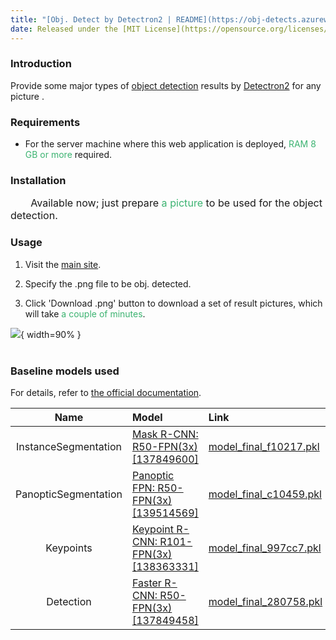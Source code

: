 ```yaml
---
title: "[Obj. Detect by Detectron2 | README](https://obj-detects.azurewebsites.net/public/README.html)"
date: Released under the [MIT License](https://opensource.org/licenses/mit-license.php)
---
```



### Introduction

<p style="text-indent:2em; font-size: 115%;">

Provide some major types of [object detection](https://en.wikipedia.org/wiki/Object_detection) results by [Detectron2](https://github.com/facebookresearch/detectron2) for any picture .
</p>

### Requirements

<p style="text-indent:2em; font-size: 115%;">

- For the server machine where this web application is deployed, <font color="MediumSeaGreen">RAM 8 GB or more</font> required.

### Installation

<p style="text-indent:2em; font-size: 115%;">
Available now; just prepare <font color="MediumSeaGreen">a picture</font> to be used for the object detection.
</p>

### Usage

<p style="text-indent:3em; font-size: 115%;">

1. Visit the [main site](https://obj-detects.azurewebsites.net/).

2. Specify the .png file to be obj. detected.

3. Click 'Download .png' button to download a set of result pictures, which will take <font color="MediumSeaGreen">a couple of minutes</font>.
</p>

![](obj-detects.gif){ width=90% }
<br>
<br>


### Baseline models used

For details, refer to [the official documentation](https://github.com/facebookresearch/detectron2/blob/main/MODEL_ZOO.md).


| Name | Model | Link |
| :-: | :------------ | :------------ |
| InstanceSegmentation | [Mask R-CNN: R50-FPN(3x) <br> [137849600]](https://github.com/facebookresearch/detectron2/blob/main/MODEL_ZOO.md#coco-instance-segmentation-baselines-with-mask-r-cnn) |  [model_final_f10217.pkl](https://dl.fbaipublicfiles.com/detectron2/COCO-InstanceSegmentation/mask_rcnn_R_50_FPN_3x/137849600/model_final_f10217.pkl) |
| PanopticSegmentation | [Panoptic FPN: R50-FPN(3x) <br> [139514569]](https://github.com/facebookresearch/detectron2/blob/main/MODEL_ZOO.md#coco-panoptic-segmentation-baselines-with-panoptic-fpn) |  [model_final_c10459.pkl](https://dl.fbaipublicfiles.com/detectron2/COCO-PanopticSegmentation/panoptic_fpn_R_50_3x/139514569/model_final_c10459.pkl)  |
| Keypoints | [Keypoint R-CNN: R101-FPN(3x) <br> [138363331]](https://github.com/facebookresearch/detectron2/blob/main/MODEL_ZOO.md#coco-person-keypoint-detection-baselines-with-keypoint-r-cnn) |  [model_final_997cc7.pkl](https://dl.fbaipublicfiles.com/detectron2/COCO-Keypoints/keypoint_rcnn_R_101_FPN_3x/138363331/model_final_997cc7.pkl)  |
| Detection | [Faster R-CNN: R50-FPN(3x) <br> [137849458]](https://github.com/facebookresearch/detectron2/blob/main/MODEL_ZOO.md#faster-r-cnn) | [model_final_280758.pkl](https://dl.fbaipublicfiles.com/detectron2/COCO-Detection/faster_rcnn_R_50_FPN_3x/137849458/model_final_280758.pkl)  |
